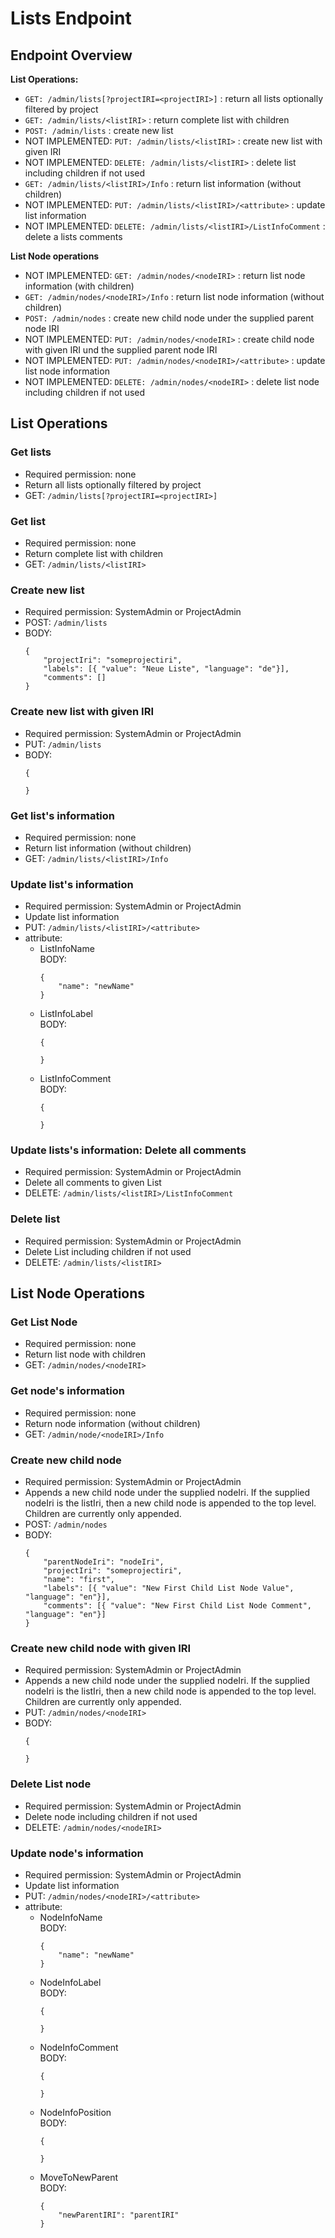<!---
Copyright © 2015-2019 the contributors (see Contributors.md).

This file is part of Knora.

Knora is free software: you can redistribute it and/or modify
it under the terms of the GNU Affero General Public License as published
by the Free Software Foundation, either version 3 of the License, or
(at your option) any later version.

Knora is distributed in the hope that it will be useful,
but WITHOUT ANY WARRANTY; without even the implied warranty of
MERCHANTABILITY or FITNESS FOR A PARTICULAR PURPOSE.  See the
GNU Affero General Public License for more details.

You should have received a copy of the GNU Affero General Public
License along with Knora.  If not, see <http://www.gnu.org/licenses/>.
-->

# Lists Endpoint

## Endpoint Overview

**List Operations:**

- `GET: /admin/lists[?projectIRI=<projectIRI>]` : return all lists optionally filtered by project
- `GET: /admin/lists/<listIRI>` : return complete list with children
- `POST: /admin/lists` : create new list
- NOT IMPLEMENTED: `PUT: /admin/lists/<listIRI>` : create new list with given IRI
- NOT IMPLEMENTED: `DELETE: /admin/lists/<listIRI>` : delete list including children if not used
- `GET: /admin/lists/<listIRI>/Info` : return list information (without children)
- NOT IMPLEMENTED: `PUT: /admin/lists/<listIRI>/<attribute>` : update list information
- NOT IMPLEMENTED: `DELETE: /admin/lists/<listIRI>/ListInfoComment` : delete a lists comments

**List Node operations**

- NOT IMPLEMENTED: `GET: /admin/nodes/<nodeIRI>` : return list node information (with children)
- `GET: /admin/nodes/<nodeIRI>/Info` : return list node information (without children)
- `POST: /admin/nodes` : create new child node under the supplied parent node IRI
- NOT IMPLEMENTED: `PUT: /admin/nodes/<nodeIRI>` : create child node with given IRI und the supplied parent node IRI
- NOT IMPLEMENTED: `PUT: /admin/nodes/<nodeIRI>/<attribute>` : update list node information
- NOT IMPLEMENTED: `DELETE: /admin/nodes/<nodeIRI>` : delete list node including children if not used

## List Operations

### Get lists

 - Required permission: none
 - Return all lists optionally filtered by project
 - GET: `/admin/lists[?projectIRI=<projectIRI>]`

### Get list

 - Required permission: none
 - Return complete list with children
 - GET: `/admin/lists/<listIRI>`


### Create new list

  - Required permission: SystemAdmin or ProjectAdmin
  - POST: `/admin/lists`
  - BODY:
    ```
    {
        "projectIri": "someprojectiri",
        "labels": [{ "value": "Neue Liste", "language": "de"}],
        "comments": []
    } 
    ```
    

### Create new list with given IRI

  - Required permission: SystemAdmin or ProjectAdmin
  - PUT: `/admin/lists`
  - BODY:
    ```
    {
        
    } 
    ```
    

### Get list's information

 - Required permission: none
 - Return list information (without children)
 - GET: `/admin/lists/<listIRI>/Info`
 
### Update list's information

 - Required permission: SystemAdmin or ProjectAdmin
 - Update list information
 - PUT: `/admin/lists/<listIRI>/<attribute>`
 - attribute:
   - ListInfoName  
     BODY:
     ```
     {
         "name": "newName"
     }
     ```
   - ListInfoLabel  
     BODY:
     ```
     {
         
     }
     ```
   - ListInfoComment  
     BODY:
     ```
     {
         
     }
     ```

   
### Update lists's information: Delete all comments

 - Required permission: SystemAdmin or ProjectAdmin
 - Delete all comments to given List
 - DELETE: `/admin/lists/<listIRI>/ListInfoComment`

### Delete list

 - Required permission: SystemAdmin or ProjectAdmin
 - Delete List including children if not used
 - DELETE: `/admin/lists/<listIRI>`


## List Node Operations

### Get List Node

 - Required permission: none
 - Return list node with children
 - GET: `/admin/nodes/<nodeIRI>`
 
### Get node's information

 - Required permission: none
 - Return node information (without children)
 - GET: `/admin/node/<nodeIRI>/Info`

### Create new child node

  - Required permission: SystemAdmin or ProjectAdmin
  - Appends a new child node under the supplied nodeIri. If the supplied nodeIri
    is the listIri, then a new child node is appended to the top level. Children
    are currently only appended.
  - POST: `/admin/nodes`
  - BODY:
    ```
    {
        "parentNodeIri": "nodeIri",
        "projectIri": "someprojectiri",
        "name": "first",
        "labels": [{ "value": "New First Child List Node Value", "language": "en"}],
        "comments": [{ "value": "New First Child List Node Comment", "language": "en"}]
    }
    ```
    
### Create new child node with given IRI

  - Required permission: SystemAdmin or ProjectAdmin
  - Appends a new child node under the supplied nodeIri. If the supplied nodeIri
    is the listIri, then a new child node is appended to the top level. Children
    are currently only appended.
  - PUT: `/admin/nodes/<nodeIRI>`
  - BODY:
    ```
    {
        
    }
    ```
    
### Delete List node

 - Required permission: SystemAdmin or ProjectAdmin
 - Delete node including children if not used
 - DELETE: `/admin/nodes/<nodeIRI>`
 
### Update node's information

 - Required permission: SystemAdmin or ProjectAdmin
 - Update list information
 - PUT: `/admin/nodes/<nodeIRI>/<attribute>`
 - attribute:
   - NodeInfoName  
     BODY:
     ```
     {
         "name": "newName"
     }
     ```
   - NodeInfoLabel  
     BODY:
     ```
     {
         
     }
     ```
   - NodeInfoComment  
     BODY:
     ```
     {
         
     }
     ```
   - NodeInfoPosition  
     BODY:
     ```
     {
         
     }
     ```
   - MoveToNewParent  
     BODY:
     ```
     {
         "newParentIRI": "parentIRI"
     }
     ```